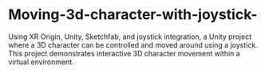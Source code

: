# Moving-3d-character-with-joystick-
Using XR Origin, Unity, Sketchfab, and joystick integration, a Unity project where a 3D character can be controlled and moved around using a joystick. This project demonstrates interactive 3D character movement within a virtual environment.
